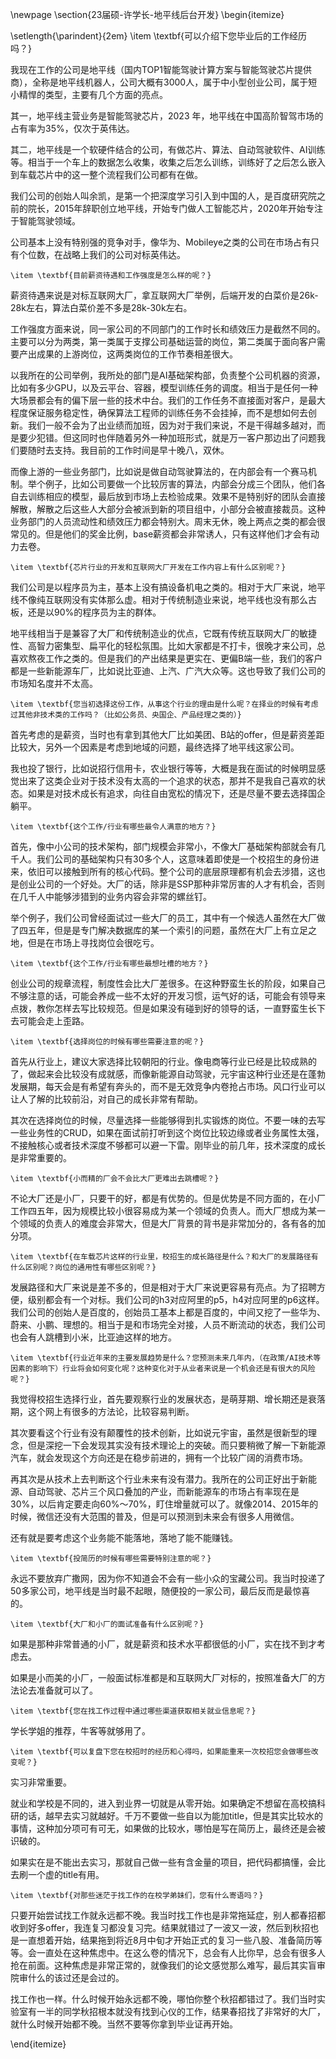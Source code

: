 \newpage
\section{23届硕-许学长-地平线后台开发}
\begin{itemize}

\setlength{\parindent}{2em} 
    \item \textbf{可以介绍下您毕业后的工作经历吗？}

我现在工作的公司是地平线（国内TOP1智能驾驶计算方案与智能驾驶芯片提供商），全称是地平线机器人，公司大概有3000人，属于中小型创业公司，属于短小精悍的类型，主要有几个方面的亮点。

其一，地平线主营业务是智能驾驶芯片，2023 年，地平线在中国高阶智驾市场的占有率为35\%，仅次于英伟达。

其二，地平线是一个软硬件结合的公司，有做芯片、算法、自动驾驶软件、AI训练等。相当于一个车上的数据怎么收集，收集之后怎么训练，训练好了之后怎么嵌入到车载芯片中的这一整个流程我们公司都有在做。

我们公司的创始人叫余凯，是第一个把深度学习引入到中国的人，是百度研究院之前的院长，2015年辞职创立地平线，开始专门做人工智能芯片，2020年开始专注于智能驾驶领域。

公司基本上没有特别强的竞争对手，像华为、Mobileye之类的公司在市场占有只有个位数，在战略上我们的公司对标英伟达。

    \item \textbf{目前薪资待遇和工作强度是怎么样的呢？}

薪资待遇来说是对标互联网大厂，拿互联网大厂举例，后端开发的白菜价是26k-28k左右，算法白菜价差不多是28k-30k左右。

工作强度方面来说，同一家公司的不同部门的工作时长和绩效压力是截然不同的。主要可以分为两类，第一类属于支撑公司基础运营的岗位，第二类属于面向客户需要产出成果的上游岗位，这两类岗位的工作节奏相差很大。

以我所在的公司举例，我所处的部门是AI基础架构部，负责整个公司机器的资源，比如有多少GPU，以及云平台、容器，模型训练任务的调度。相当于是任何一种大场景都会有的偏下层一些的技术中台。我们的工作任务不直接面对客户，是最大程度保证服务稳定性，确保算法工程师的训练任务不会挂掉，而不是想如何去创新。我们一般不会为了出业绩而加班，因为对于我们来说，不是干得越多越对，而是要少犯错。但这同时也伴随着另外一种加班形式，就是万一客户那边出了问题我们要随时去支持。我目前的工作时间是早十晚八，双休。

而像上游的一些业务部门，比如说是做自动驾驶算法的，在内部会有一个赛马机制。举个例子，比如公司要做一个比较厉害的算法，内部会分成三个团队，他们各自去训练相应的模型，最后放到市场上去检验成果。效果不是特别好的团队会直接解散，解散之后这些人大部分会被派到新的项目组中，小部分会被直接裁员。这种业务部门的人员流动性和绩效压力都会特别大。周末无休，晚上两点之类的都会很常见的。但是他们的奖金比例，base薪资都会非常诱人，只有这样他们才会有动力去卷。


    \item \textbf{芯片行业的开发和互联网大厂开发在工作内容上有什么区别呢？}

我们公司是以程序员为主，基本上没有搞设备机电之类的。相对于大厂来说，地平线不像纯互联网没有实体那么虚。相对于传统制造业来说，地平线也没有那么古板，还是以90\%的程序员为主的群体。

地平线相当于是兼容了大厂和传统制造业的优点，它既有传统互联网大厂的敏捷性、高智力密集型、扁平化的轻松氛围。比如大家都是不打卡，很晚才来公司，总喜欢熬夜工作之类的。但是我们的产出结果是更实在、更偏B端一些，我们的客户都是一些新能源车厂，比如说比亚迪、上汽、广汽大众等。这也导致了我们公司的市场知名度并不太高。
  
    \item \textbf{您当初选择这份工作，从事这个行业的理由是什么呢？在择业的时候有考虑过其他非技术类的工作吗？（比如公务员、央国企、产品经理之类的）}

首先考虑的是薪资，当时也有拿到其他大厂比如美团、B站的offer，但是薪资差距比较大，另外一个因素是考虑到地域的问题，最终选择了地平线这家公司。

我也投了银行，比如说招行信用卡，农业银行等等，大概是我在面试的时候明显感觉出来了这类企业对于技术没有太高的一个追求的状态，那并不是我自己喜欢的状态。如果是对技术成长有追求，向往自由宽松的情况下，还是尽量不要去选择国企躺平。

    \item \textbf{这个工作/行业有哪些最令人满意的地方？}
    
首先，像中小公司的技术架构，部门规模会非常小，不像大厂基础架构部就会有几千人。我们公司的基础架构只有30多个人，这意味着即使是一个校招生的身份进来，依旧可以接触到所有的核心代码。整个公司的底层原理都有机会去涉猎，这也是创业公司的一个好处。大厂的话，除非是SSP那种非常厉害的人才有机会，否则在几千人中能够涉猎到的业务内容会非常的螺丝钉。

举个例子，我们公司曾经面试过一些大厂的员工，其中有一个候选人虽然在大厂做了四五年，但是是专门解决数据库的某一个索引的问题，虽然在大厂上有立足之地，但是在市场上寻找岗位会很吃亏。

    \item \textbf{这个工作/行业有哪些最想吐槽的地方？}

创业公司的规章流程，制度性会比大厂差很多。在这种野蛮生长的阶段，如果自己不够注意的话，可能会养成一些不太好的开发习惯，运气好的话，可能会有领导来点拨，教你怎样去写比较规范。但是如果没有碰到好的领导的话，一直野蛮生长下去可能会走上歪路。

    \item \textbf{选择岗位的时候有哪些需要注意的呢？}

首先从行业上，建议大家选择比较朝阳的行业。像电商等行业已经是比较成熟的了，做起来会比较没有成就感，而像新能源自动驾驶，元宇宙这种行业还是在蓬勃发展期，每天会是有希望有奔头的，而不是无效竞争内卷抢占市场。风口行业可以让人了解的比较前沿，对自己的成长非常有帮助。

其次在选择岗位的时候，尽量选择一些能够得到扎实锻炼的岗位。不要一味的去写一些业务性的CRUD，如果在面试前打听到这个岗位比较边缘或者业务属性太强，不接触核心或者技术深度不够都可以避一下雷。刚毕业的前几年，技术深度的成长是非常重要的。

    \item \textbf{小而精的厂会不会比大厂更难出去跳槽呢？}

不论大厂还是小厂，只要干的好，都是有优势的。但是优势是不同方面的，在小厂工作四五年，因为规模比较小很容易成为某一个领域的负责人。而大厂想成为某一个领域的负责人的难度会非常大，但是大厂背景的背书是非常加分的，各有各的加分项。

    \item \textbf{在车载芯片这样的行业里，校招生的成长路径是什么？和大厂的发展路径有什么区别呢？岗位的通用性有哪些区别呢？}

发展路径和大厂来说是差不多的，但是相对于大厂来说更容易有亮点。为了招聘方便，级别都会有一个对标。我们公司的h3对应阿里的p5，h4对应阿里的p6这样。我们公司的创始人是百度的，创始员工基本上都是百度的，中间又挖了一些华为、蔚来、小鹏、理想的。相当于是和市场完全对接，人员不断流动的状态，我们公司也会有人跳槽到小米，比亚迪这样的地方。

    \item \textbf{行业近年来的主要发展趋势是什么？您预测未来几年内，（在政策/AI技术等因素的影响下）行业将会如何变化呢？这种变化对于从业者来说是一个机会还是有很大的风险呢？}

我觉得校招生选择行业，首先要观察行业的发展状态，是萌芽期、增长期还是衰落期，这个网上有很多的方法论，比较容易判断。

其次要看这个行业有没有颠覆性的技术创新，比如说元宇宙，虽然是很新型的理念，但是深挖一下会发现其实没有技术理论上的突破。而只要稍微了解一下新能源汽车，就会发现这个方向还是在稳步前进的，拥有一个比较广阔的消费市场。

再其次是从技术上去判断这个行业未来有没有潜力。我所在的公司正好出于新能源、自动驾驶、芯片三个风口叠加的产业，而新能源车的市场占有率现在是30\%，以后肯定要走向60\%～70\%，盯住增量就可以了。就像2014、2015年的时候，微信还没有大范围的普及，但是可以预测到未来会有很多人用微信。

还有就是要考虑这个业务能不能落地，落地了能不能赚钱。
  
    \item \textbf{投简历的时候有哪些需要特别注意的呢？}

永远不要放弃广撒网，因为你不知道会不会有一些小众的宝藏公司。我当时投递了50多家公司，地平线是当时最不起眼，随便投的一家公司，最后反而是最惊喜的。

    \item \textbf{大厂和小厂的面试准备有什么区别呢？}

如果是那种非常普通的小厂，就是薪资和技术水平都很低的小厂，实在找不到才考虑去。

如果是小而美的小厂，一般面试标准都是和互联网大厂对标的，按照准备大厂的方法论去准备就可以了。

    \item \textbf{您在找工作过程中通过哪些渠道获取相关就业信息呢？}

学长学姐的推荐，牛客等就够用了。

    \item \textbf{可以复盘下您在校招时的经历和心得吗，如果能重来一次校招您会做哪些改变呢？}

实习非常重要。

就业和学校是不同的，进入到业界一切就是从零开始。如果确定不想留在高校搞科研的话，越早去实习就越好。千万不要做一些自以为能加title，但是其实比较水的事情，这种加分项可有可无，如果做的比较水，哪怕是写在简历上，最终还是会被识破的。

如果实在是不能出去实习，那就自己做一些有含金量的项目，把代码都搞懂，会比去刷一个虚的title有用。

    \item \textbf{对那些迷茫于找工作的在校学弟妹们，您有什么寄语吗？}
    
只要开始尝试找工作就永远都不晚。我当时找工作也是非常拖延症，别人都春招都收到好多offer，我连复习都没复习完。结果就错过了一波又一波，然后到秋招也是一直想着开始，结果拖到将近8月中旬才开始正式的复习一些八股、准备简历等等。会一直处在这种焦虑中。在这么卷的情况下，总会有人比你早，总会有很多人抢在前面。这种焦虑是非常正常的，就像我们的论文感觉那么难写，最后其实盲审院审什么的该过还是会过的。

找工作也一样。什么时候开始永远都不晚，哪怕你整个秋招都错过了。我们当时实验室有一半的同学秋招根本就没有找到心仪的工作，结果春招找了非常好的大厂，就什么时候开始都不晚。当然不要等你拿到毕业证再开始。

\end{itemize}
